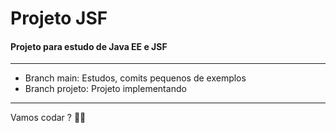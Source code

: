 # Projeto JSF

 #### Projeto para estudo de Java EE e JSF

---
- Branch main: Estudos, comits pequenos de exemplos
- Branch projeto: Projeto implementando
---


Vamos codar ?  🎉🙌

